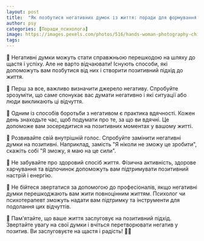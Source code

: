 ```yaml
---
layout: post
title:  "Як позбутися негативних думок із життя: поради для формування позитивного підходу."
author: psy
categories: [Поради_психолога]
image: https://images.pexels.com/photos/516/hands-woman-photography-children.jpg?auto=compress&cs=tinysrgb&fit=crop&h=627&w=1200
tags: 
---
```


🌟 Негативні думки можуть стати справжньою перешкодою на шляху до щастя і успіху. Але не варто відчаювати! Існують способи, які допоможуть вам позбутися від них і створити позитивний підхід до життя. 

🌟 Перш за все, важливо визначити джерело негативу. Спробуйте зрозуміти, що саме спонукає вас думати негативно і які ситуації або люди викликають ці відчуття.

🌟 Одним із способів боротьби з негативом є практика вдячності. Кожен день знаходьте час, щоб подумати про те, за що ви вдячні. Це допоможе вам зосередитися на позитивних моментах у вашому житті.

🌟 Розвивайте свій внутрішній голос. Спробуйте замінити негативні думки на позитивні. Наприклад, замість "Я ніколи не зможу це зробити", скажіть собі "Я зможу, я маю на це сили".

🌟 Не забувайте про здоровий спосіб життя. Фізична активність, здорове харчування та відпочинок допоможуть вам підтримувати позитивний настрій і енергію.

🌟 Не бійтеся звертатися за допомогою до професіоналів, якщо негативні думки перешкоджають вам жити повноцінним життям. Психолог чи психотерапевт зможуть надати вам підтримку та інструменти для подолання цих відчуттів.

🌟 Пам'ятайте, що ваше життя заслуговує на позитивний підхід. Звертайте увагу на свої думки і вчіться перетворювати негатив у позитив. Ви заслуговуєте на щастя і радість! 🌈✨


